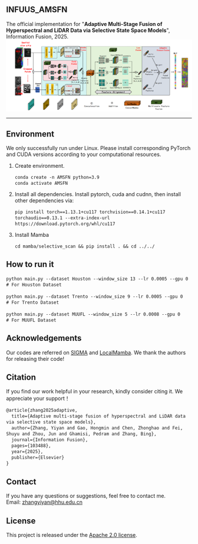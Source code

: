 ## INFUUS_AMSFN
The official implementation for "**Adaptive Multi-Stage Fusion of Hyperspectral and LiDAR Data via Selective State Space Models**", Information Fusion, 2025.
![AMSFN](https://github.com/zhangyiyan001/AMSFN/blob/main/framework.png)
****

## Environment

We only successfully run under Linux. Please install corresponding PyTorch and CUDA versions according to your computational resources. 

1. Create environment.
    ```shell
    conda create -n AMSFN python=3.9
    conda activate AMSFN
    ```

2. Install all dependencies.
Install pytorch, cuda and cudnn, then install other dependencies via:
    ```shell
    pip install torch==1.13.1+cu117 torchvision==0.14.1+cu117 torchaudio==0.13.1 --extra-index-url https://download.pytorch.org/whl/cu117
    ```

3. Install Mamba
    ```shell
    cd mamba/selective_scan && pip install . && cd ../../
    ```

## How to run it
```
python main.py --dataset Houston --window_size 13 --lr 0.0005 --gpu 0  # For Houston Dataset

python main.py --dataset Trento --window_size 9 --lr 0.0005 --gpu 0    # For Trento Dataset

python main.py --dataset MUUFL --window_size 5 --lr 0.0008 --gpu 0     # For MUUFL Dataset
```


## Acknowledgements
Our  codes are referred on [SIGMA](https://github.com/zifuwan/Sigma) and [LocalMamba](https://github.com/hunto/LocalMamba). We thank the authors for releasing their code!


## Citation
If you find our work helpful in your research, kindly consider citing it. We appreciate your support！
```
@article{zhang2025adaptive,
  title={Adaptive multi-stage fusion of hyperspectral and LiDAR data via selective state space models},
  author={Zhang, Yiyan and Gao, Hongmin and Chen, Zhonghao and Fei, Shuyu and Zhou, Jun and Ghamisi, Pedram and Zhang, Bing},
  journal={Information Fusion},
  pages={103488},
  year={2025},
  publisher={Elsevier}
}
```

## Contact
If you have any questions or suggestions, feel free to contact me.  
Email: zhangyiyan@hhu.edu.cn 

## License  
This project is released under the [Apache 2.0 license](LICENSE).

